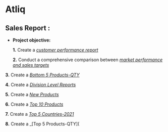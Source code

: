 # Atliq
## Sales Report :


- **Project objective:** 

    **1.** Create a _[customer performance report](https://github.com/Zeeshu3126/Atliq/blob/main/Customer%20Performance%20Report.pdf)_

   **2.** Conduct a comprehensive comparison between _[market performance and sales targets](https://github.com/Zeeshu3126/Atliq/blob/main/Market%20Performance%20vs%20Target.pdf)_

**3.** Create a _[Bottom 5 Products-QTY](https://github.com/Zeeshu3126/Atliq/blob/main/Bottom%205%20Products%20-%20QTY.pdf)_

 **4.** Create a _[Division Level Reports](https://github.com/Zeeshu3126/Atliq/blob/main/Division%20Level%20Report.pdf)_

  **5.** Create a _[New Products](https://github.com/Zeeshu3126/Atliq/blob/main/New%20Products%20-%202021.pdf)_

  **6.** Create a _[Top 10 Products](https://github.com/Zeeshu3126/Atliq/blob/main/Top%2010%20Products.pdf)_
  
**7.** Create a _[Top 5 Countries-2021](https://github.com/Zeeshu3126/Atliq/blob/main/Top%205%20Countries-2021.pdf)_
 
**8.** Create a _[Top 5 Products-QTY](
